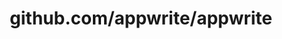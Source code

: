 ---
layout: post
title: github.com/appwrite/appwrite
categories: link
tags: [انگلیسی, گیت‌هاب, برنامه‌نویسی]
---